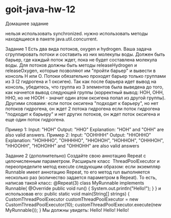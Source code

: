 # goit-java-hw-12

Домашнее задание

нельзя использовать synchronized.
нужно использовать методы находящиеся в пакете java.util.concurrent.


Задание 1
Есть два вида потоков,  oxygen и hydrogen. Ваша задача сгруппировать потоки и составить из них молекулы воды. Должен быть барьер, где каждый поток ждет, пока не будет составлена молекула воды. Для потоков должны быть методы releaseHydrogen и releaseOxygen, которые позволяют им "пройти барьер" и вывести в консоль Н или О. Потоки обязательно проходят барьер только группами из 3 (2 гидрогена и 1 оксиген). Так как после барьера идет вывод на консоль, убедитесь, что группа из 3 элементов была выведена до того, как начнется вывод следующей группы (корректный вывод: НОН, ОНН, ННО, но не НООН - значит один атом оксигена попал из другой группы).
Другими словами:
если поток оксигена "подходит к барьеру", но нет потоков гидрогена, он ждет 2 потока гидрогена
если поток гидрогена "подходит к барьеру" и нет других потоков, он ждет поток оксигена и еще один поток гидрогена.

Пример 1:
Input: "HOH"
Output: "HHO"
Explanation: "HOH" and "OHH" are also valid answers.
Пример 2:
Input: "OOHHHH"
Output: "HHOHHO"
Explanation: "HOHHHO", "OHHHHO", "HHOHOH", "HOHHOH", "OHHHOH", "HHOOHH", "HOHOHH" and "OHHOHH" are also valid answers


Задание 2 (дополнительно)
Создайте свою аннотацию Repeat с целочисленным параметром.
Расширьте класс ​ ThreadPoolExecutor​​ и переопределите метод ​execute следующим образом: если экземпляр Runnable имеет аннотацию Repeat, то его метод run выполняется несколько раз (количество задается параметром в Repeat).
То есть, написав такой класс:
@Repeat(3)
class MyRunnable implements Runnable{
    @Override
    public void run() {
        System.out.println("Hello!");
    }
}
и использовав его:
public static void main(String[] strings) {
        CustomThreadPoolExecutor customThreadPoolExecutor = 
                        new CustomThreadPoolExecutor(10);
        customThreadPoolExecutor.execute(new MyRunnable());
}
Мы должны увидеть:
Hello!
Hello!
Hello!
